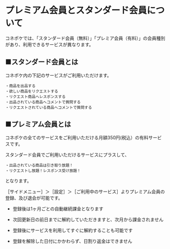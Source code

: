 # プレミアム会員とスタンダード会員について

コネポケでは、「スタンダード会員（無料）」「プレミア会員（有料）」の会員種別があり、利用できるサービスが異なります。

## ■スタンダード会員とは

コネポケ内の下記のサービスがご利用いただけます。

    ・商品を出品する
    ・欲しい商品をリクエストする
    ・リクエスト商品へレスポンスする
    ・出品されている商品へコメントで質問する
    ・リクエストされている商品へコメントで質問する

## ■プレミアム会員とは

コネポケの全てのサービスをご利用いただける月額350円(税込）の有料サービスです。  

スタンダード会員でご利用いただけるサービスにプラスして、

    ・出品されている商品は引き取り放題！  
    ・リクエストし放題！レスポンス受け放題！

となります。

［サイドメニュー］＞［設定］＞［ご利用中のサービス］よりプレミアム会員の登録、及び退会が可能です。

- 登録後は1ヶ月ごとの自動継続課金となります

- 次回更新日の前日までに解約していただきますと、次月から課金されません

- 登録後にサービスを利用してすぐに解約することも可能です

- 登録を解除した日付にかかわらず、日割り返金はできません
